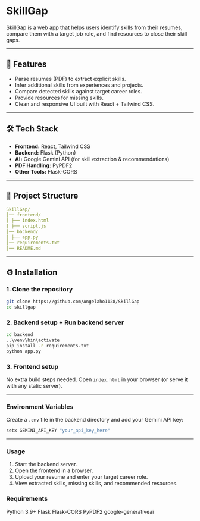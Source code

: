 # SkillGap  

SkillGap is a web app that helps users identify skills from their resumes, compare them with a target job role, and find resources to close their skill gaps.  

---

## 📌 Features  
- Parse resumes (PDF) to extract explicit skills.  
- Infer additional skills from experiences and projects.  
- Compare detected skills against target career roles.  
- Provide resources for missing skills.  
- Clean and responsive UI built with React + Tailwind CSS.  

---

## 🛠️ Tech Stack  
- **Frontend:** React, Tailwind CSS  
- **Backend:** Flask (Python)  
- **AI:** Google Gemini API (for skill extraction & recommendations)  
- **PDF Handling:** PyPDF2  
- **Other Tools:** Flask-CORS  

---

## 📂 Project Structure  

``` yaml
SkillGap/
│── frontend/ 
| ├── index.html
| ├── script.js
│── backend/ 
│ ├── app.py
│── requirements.txt
│── README.md
```

---

## ⚙️ Installation  

### 1. Clone the repository  
```bash
git clone https://github.com/Angelaho1128/SkillGap
cd skillgap
```

### 2. Backend setup + Run backend server
```bash
cd backend
..\venv\bin\activate
pip install -r requirements.txt
python app.py
```

### 3. Frontend setup
No extra build steps needed. Open `index.html` in your browser (or serve it with any static server).

--- 

### Environment Variables
Create a `.env` file in the backend directory and add your Gemini API key:
```bash
setx GEMINI_API_KEY "your_api_key_here"
```

---

### Usage
1. Start the backend server.
2. Open the frontend in a browser.
3. Upload your resume and enter your target career role.
4. View extracted skills, missing skills, and recommended resources.

### Requirements
Python 3.9+
Flask
Flask-CORS
PyPDF2
google-generativeai